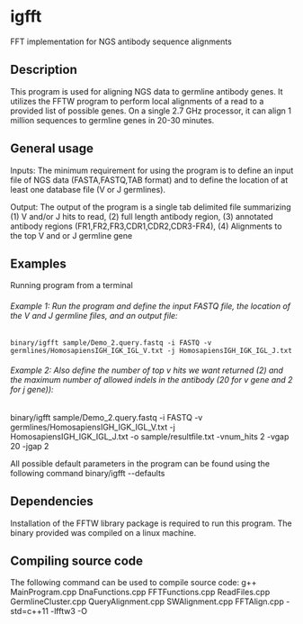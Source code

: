 # igfft

FFT implementation for NGS antibody sequence alignments

## Description

This program is used for aligning NGS data to germline antibody genes. It utilizes the FFTW program to perform  local 
alignments of a read to a provided list of possible genes. On a single 2.7 GHz processor, it can align 1 million sequences to germline genes
in 20-30 minutes.

## General usage

Inputs:
The minimum requirement for using the program is to define an input file of NGS data (FASTA,FASTQ,TAB format) and to define the location of at least
one database file (V or J germlines). 

Output:
The output of the program is a single tab delimited file summarizing (1) V and/or J hits to read, (2) full length antibody region, (3) annotated antibody regions (FR1,FR2,FR3,CDR1,CDR2,CDR3-FR4), (4) Alignments to the top V and or J germline gene

## Examples
Running program from a terminal

###### Example 1: Run the program and define the input FASTQ file, the location of the V and J germline files, and an output file:

	binary/igfft sample/Demo_2.query.fastq -i FASTQ -v germlines/HomosapiensIGH_IGK_IGL_V.txt -j HomosapiensIGH_IGK_IGL_J.txt

###### Example 2: Also define the number of top v hits we want returned (2) and the maximum number of allowed indels in the antibody (20 for v gene and 2 for j gene)):

binary/igfft sample/Demo_2.query.fastq -i FASTQ -v germlines/HomosapiensIGH_IGK_IGL_V.txt -j HomosapiensIGH_IGK_IGL_J.txt -o sample/resultfile.txt -vnum_hits 2 -vgap 20 -jgap 2

All possible default parameters in the program can be found using the following command
binary/igfft --defaults

## Dependencies
Installation of the FFTW library package is required to run this program. 
The binary provided was compiled on a linux machine. 

## Compiling source code
The following command can be used to compile source code:
g++ MainProgram.cpp DnaFunctions.cpp FFTFunctions.cpp ReadFiles.cpp GermlineCluster.cpp QueryAlignment.cpp SWAlignment.cpp FFTAlign.cpp -std=c++11 -lfftw3 -O




